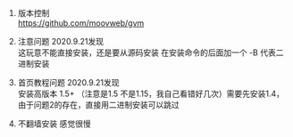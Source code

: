 1. 版本控制  
https://github.com/moovweb/gvm

2. 注意问题 2020.9.21发现  
这玩意不能直接安装，还是要从源码安装 在安装命令的后面加一个 -B 代表二进制安装 

3. 首页教程问题 2020.9.21发现  
安装高版本 1.5+ （注意是1.5 不是1.15，我自己看错好几次）需要先安装1.4，由于问题2的存在，直接用二进制安装可以跳过

4. 不翻墙安装 感觉很慢